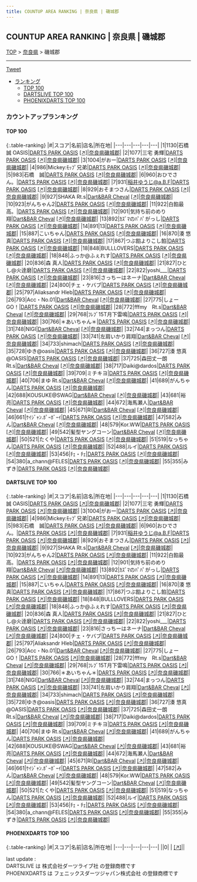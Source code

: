 ```yaml
---
title: COUNTUP AREA RANKING | 奈良県 | 磯城郡
---
```

## COUNTUP AREA RANKING | 奈良県 | 磯城郡

[TOP](/darts/rank/) > [奈良県](/darts/rank/奈良県/) > 磯城郡

___

<a href="https://twitter.com/share?ref_src=twsrc%5Etfw" data-text="COUNTUP AREA RANKING | 奈良県磯城郡" class="twitter-share-button" data-hashtags="DARTSLIVE,PHOENIXDARTS,darts,ダーツ" data-show-count="false">Tweet</a>

* [ランキング](#カウントアップランキング)
    * [TOP 100](#top-100)
    * [DARTSLIVE TOP 100](#dartslive-top-100)
    * [PHOENIXDARTS TOP 100](#phoenixdarts-top-100)

### カウントアップランキング

#### TOP 100



{:.table-ranking}
|#|スコア|名前|店名|所在地|
|---|---|---|---|---|
|1|1130|<span class="rank-name-dl">石橋 誠 OASIS</span>|<a href="/darts/rank/shops/66fb48778d723e460d9b047a20a7ba1e.html">DARTS PARK OASIS</a> <a href="https://search.dartslive.com/jp/shop/66fb48778d723e460d9b047a20a7ba1e">[↗]</a>|<a href="/darts/rank/奈良県/磯城郡">奈良県磯城郡</a>|
|2|1077|<span class="rank-name-dl">三宅 勇輝</span>|<a href="/darts/rank/shops/66fb48778d723e460d9b047a20a7ba1e.html">DARTS PARK OASIS</a> <a href="https://search.dartslive.com/jp/shop/66fb48778d723e460d9b047a20a7ba1e">[↗]</a>|<a href="/darts/rank/奈良県/磯城郡">奈良県磯城郡</a>|
|3|1004|<span class="rank-name-dl">がおー</span>|<a href="/darts/rank/shops/66fb48778d723e460d9b047a20a7ba1e.html">DARTS PARK OASIS</a> <a href="https://search.dartslive.com/jp/shop/66fb48778d723e460d9b047a20a7ba1e">[↗]</a>|<a href="/darts/rank/奈良県/磯城郡">奈良県磯城郡</a>|
|4|986|<span class="rank-name-dl">Mickey:ﾓｯﾌﾟ兄弟</span>|<a href="/darts/rank/shops/66fb48778d723e460d9b047a20a7ba1e.html">DARTS PARK OASIS</a> <a href="https://search.dartslive.com/jp/shop/66fb48778d723e460d9b047a20a7ba1e">[↗]</a>|<a href="/darts/rank/奈良県/磯城郡">奈良県磯城郡</a>|
|5|983|<span class="rank-name-dl">石橋　誠</span>|<a href="/darts/rank/shops/66fb48778d723e460d9b047a20a7ba1e.html">DARTS PARK OASIS</a> <a href="https://search.dartslive.com/jp/shop/66fb48778d723e460d9b047a20a7ba1e">[↗]</a>|<a href="/darts/rank/奈良県/磯城郡">奈良県磯城郡</a>|
|6|960|<span class="rank-name-dl">おひでさん。</span>|<a href="/darts/rank/shops/66fb48778d723e460d9b047a20a7ba1e.html">DARTS PARK OASIS</a> <a href="https://search.dartslive.com/jp/shop/66fb48778d723e460d9b047a20a7ba1e">[↗]</a>|<a href="/darts/rank/奈良県/磯城郡">奈良県磯城郡</a>|
|7|931|<span class="rank-name-dl">稲井ゆうじ@a.B.F</span>|<a href="/darts/rank/shops/66fb48778d723e460d9b047a20a7ba1e.html">DARTS PARK OASIS</a> <a href="https://search.dartslive.com/jp/shop/66fb48778d723e460d9b047a20a7ba1e">[↗]</a>|<a href="/darts/rank/奈良県/磯城郡">奈良県磯城郡</a>|
|8|929|<span class="rank-name-dl">おそまつさん</span>|<a href="/darts/rank/shops/66fb48778d723e460d9b047a20a7ba1e.html">DARTS PARK OASIS</a> <a href="https://search.dartslive.com/jp/shop/66fb48778d723e460d9b047a20a7ba1e">[↗]</a>|<a href="/darts/rank/奈良県/磯城郡">奈良県磯城郡</a>|
|9|927|<span class="rank-name-dl">SHAKA Rt.s</span>|<a href="/darts/rank/shops/734d6bf07b497e220d9b047a20a7ba1e.html">Dart&BAR Cheval</a> <a href="https://search.dartslive.com/jp/shop/734d6bf07b497e220d9b047a20a7ba1e">[↗]</a>|<a href="/darts/rank/奈良県/磯城郡">奈良県磯城郡</a>|
|10|923|<span class="rank-name-dl">がんちゃん2</span>|<a href="/darts/rank/shops/66fb48778d723e460d9b047a20a7ba1e.html">DARTS PARK OASIS</a> <a href="https://search.dartslive.com/jp/shop/66fb48778d723e460d9b047a20a7ba1e">[↗]</a>|<a href="/darts/rank/奈良県/磯城郡">奈良県磯城郡</a>|
|11|922|<span class="rank-name-dl">白餡最高。</span>|<a href="/darts/rank/shops/66fb48778d723e460d9b047a20a7ba1e.html">DARTS PARK OASIS</a> <a href="https://search.dartslive.com/jp/shop/66fb48778d723e460d9b047a20a7ba1e">[↗]</a>|<a href="/darts/rank/奈良県/磯城郡">奈良県磯城郡</a>|
|12|901|<span class="rank-name-dl">気持ち前のめり翔</span>|<a href="/darts/rank/shops/734d6bf07b497e220d9b047a20a7ba1e.html">Dart&BAR Cheval</a> <a href="https://search.dartslive.com/jp/shop/734d6bf07b497e220d9b047a20a7ba1e">[↗]</a>|<a href="/darts/rank/奈良県/磯城郡">奈良県磯城郡</a>|
|13|892|<span class="rank-name-dl">ｶｽﾞﾏのﾊﾟﾊﾟがっし</span>|<a href="/darts/rank/shops/66fb48778d723e460d9b047a20a7ba1e.html">DARTS PARK OASIS</a> <a href="https://search.dartslive.com/jp/shop/66fb48778d723e460d9b047a20a7ba1e">[↗]</a>|<a href="/darts/rank/奈良県/磯城郡">奈良県磯城郡</a>|
|14|891|<span class="rank-name-dl">13</span>|<a href="/darts/rank/shops/66fb48778d723e460d9b047a20a7ba1e.html">DARTS PARK OASIS</a> <a href="https://search.dartslive.com/jp/shop/66fb48778d723e460d9b047a20a7ba1e">[↗]</a>|<a href="/darts/rank/奈良県/磯城郡">奈良県磯城郡</a>|
|15|887|<span class="rank-name-dl">こいちゃん</span>|<a href="/darts/rank/shops/66fb48778d723e460d9b047a20a7ba1e.html">DARTS PARK OASIS</a> <a href="https://search.dartslive.com/jp/shop/66fb48778d723e460d9b047a20a7ba1e">[↗]</a>|<a href="/darts/rank/奈良県/磯城郡">奈良県磯城郡</a>|
|16|870|<span class="rank-name-dl">湊 悠真</span>|<a href="/darts/rank/shops/66fb48778d723e460d9b047a20a7ba1e.html">DARTS PARK OASIS</a> <a href="https://search.dartslive.com/jp/shop/66fb48778d723e460d9b047a20a7ba1e">[↗]</a>|<a href="/darts/rank/奈良県/磯城郡">奈良県磯城郡</a>|
|17|867|<span class="rank-name-dl">つぶ餡よりこし餡</span>|<a href="/darts/rank/shops/66fb48778d723e460d9b047a20a7ba1e.html">DARTS PARK OASIS</a> <a href="https://search.dartslive.com/jp/shop/66fb48778d723e460d9b047a20a7ba1e">[↗]</a>|<a href="/darts/rank/奈良県/磯城郡">奈良県磯城郡</a>|
|18|848|<span class="rank-name-dl">BULLLOVERS</span>|<a href="/darts/rank/shops/66fb48778d723e460d9b047a20a7ba1e.html">DARTS PARK OASIS</a> <a href="https://search.dartslive.com/jp/shop/66fb48778d723e460d9b047a20a7ba1e">[↗]</a>|<a href="/darts/rank/奈良県/磯城郡">奈良県磯城郡</a>|
|18|848|<span class="rank-name-dl">ふっか@ふぇれす</span>|<a href="/darts/rank/shops/66fb48778d723e460d9b047a20a7ba1e.html">DARTS PARK OASIS</a> <a href="https://search.dartslive.com/jp/shop/66fb48778d723e460d9b047a20a7ba1e">[↗]</a>|<a href="/darts/rank/奈良県/磯城郡">奈良県磯城郡</a>|
|20|836|<span class="rank-name-dl">森 真人</span>|<a href="/darts/rank/shops/66fb48778d723e460d9b047a20a7ba1e.html">DARTS PARK OASIS</a> <a href="https://search.dartslive.com/jp/shop/66fb48778d723e460d9b047a20a7ba1e">[↗]</a>|<a href="/darts/rank/奈良県/磯城郡">奈良県磯城郡</a>|
|21|827|<span class="rank-name-dl">ひとし@火逹磨</span>|<a href="/darts/rank/shops/66fb48778d723e460d9b047a20a7ba1e.html">DARTS PARK OASIS</a> <a href="https://search.dartslive.com/jp/shop/66fb48778d723e460d9b047a20a7ba1e">[↗]</a>|<a href="/darts/rank/奈良県/磯城郡">奈良県磯城郡</a>|
|22|822|<span class="rank-name-dl">yoshi___</span>|<a href="/darts/rank/shops/66fb48778d723e460d9b047a20a7ba1e.html">DARTS PARK OASIS</a> <a href="https://search.dartslive.com/jp/shop/66fb48778d723e460d9b047a20a7ba1e">[↗]</a>|<a href="/darts/rank/奈良県/磯城郡">奈良県磯城郡</a>|
|23|816|<span class="rank-name-dl">さっちーはネーナ</span>|<a href="/darts/rank/shops/734d6bf07b497e220d9b047a20a7ba1e.html">Dart&BAR Cheval</a> <a href="https://search.dartslive.com/jp/shop/734d6bf07b497e220d9b047a20a7ba1e">[↗]</a>|<a href="/darts/rank/奈良県/磯城郡">奈良県磯城郡</a>|
|24|800|<span class="rank-name-dl">チェ・ケバブ</span>|<a href="/darts/rank/shops/66fb48778d723e460d9b047a20a7ba1e.html">DARTS PARK OASIS</a> <a href="https://search.dartslive.com/jp/shop/66fb48778d723e460d9b047a20a7ba1e">[↗]</a>|<a href="/darts/rank/奈良県/磯城郡">奈良県磯城郡</a>|
|25|797|<span class="rank-name-dl">Aliaksandr Hleb</span>|<a href="/darts/rank/shops/66fb48778d723e460d9b047a20a7ba1e.html">DARTS PARK OASIS</a> <a href="https://search.dartslive.com/jp/shop/66fb48778d723e460d9b047a20a7ba1e">[↗]</a>|<a href="/darts/rank/奈良県/磯城郡">奈良県磯城郡</a>|
|26|793|<span class="rank-name-dl">Acc・No.01</span>|<a href="/darts/rank/shops/734d6bf07b497e220d9b047a20a7ba1e.html">Dart&BAR Cheval</a> <a href="https://search.dartslive.com/jp/shop/734d6bf07b497e220d9b047a20a7ba1e">[↗]</a>|<a href="/darts/rank/奈良県/磯城郡">奈良県磯城郡</a>|
|27|775|<span class="rank-name-dl">しょーGO！</span>|<a href="/darts/rank/shops/66fb48778d723e460d9b047a20a7ba1e.html">DARTS PARK OASIS</a> <a href="https://search.dartslive.com/jp/shop/66fb48778d723e460d9b047a20a7ba1e">[↗]</a>|<a href="/darts/rank/奈良県/磯城郡">奈良県磯城郡</a>|
|28|772|<span class="rank-name-dl">fffmy　Rt.s</span>|<a href="/darts/rank/shops/734d6bf07b497e220d9b047a20a7ba1e.html">Dart&BAR Cheval</a> <a href="https://search.dartslive.com/jp/shop/734d6bf07b497e220d9b047a20a7ba1e">[↗]</a>|<a href="/darts/rank/奈良県/磯城郡">奈良県磯城郡</a>|
|29|768|<span class="rank-name-dl">ﾌﾚﾌﾞ15T月下雷鳴</span>|<a href="/darts/rank/shops/66fb48778d723e460d9b047a20a7ba1e.html">DARTS PARK OASIS</a> <a href="https://search.dartslive.com/jp/shop/66fb48778d723e460d9b047a20a7ba1e">[↗]</a>|<a href="/darts/rank/奈良県/磯城郡">奈良県磯城郡</a>|
|30|766|<span class="rank-name-dl">＊あいちゃん＊</span>|<a href="/darts/rank/shops/66fb48778d723e460d9b047a20a7ba1e.html">DARTS PARK OASIS</a> <a href="https://search.dartslive.com/jp/shop/66fb48778d723e460d9b047a20a7ba1e">[↗]</a>|<a href="/darts/rank/奈良県/磯城郡">奈良県磯城郡</a>|
|31|748|<span class="rank-name-dl">NIGI</span>|<a href="/darts/rank/shops/734d6bf07b497e220d9b047a20a7ba1e.html">Dart&BAR Cheval</a> <a href="https://search.dartslive.com/jp/shop/734d6bf07b497e220d9b047a20a7ba1e">[↗]</a>|<a href="/darts/rank/奈良県/磯城郡">奈良県磯城郡</a>|
|32|744|<span class="rank-name-dl">まっつん</span>|<a href="/darts/rank/shops/66fb48778d723e460d9b047a20a7ba1e.html">DARTS PARK OASIS</a> <a href="https://search.dartslive.com/jp/shop/66fb48778d723e460d9b047a20a7ba1e">[↗]</a>|<a href="/darts/rank/奈良県/磯城郡">奈良県磯城郡</a>|
|33|741|<span class="rank-name-dl">左肩いかり肩翔</span>|<a href="/darts/rank/shops/734d6bf07b497e220d9b047a20a7ba1e.html">Dart&BAR Cheval</a> <a href="https://search.dartslive.com/jp/shop/734d6bf07b497e220d9b047a20a7ba1e">[↗]</a>|<a href="/darts/rank/奈良県/磯城郡">奈良県磯城郡</a>|
|34|733|<span class="rank-name-dl">shimach</span>|<a href="/darts/rank/shops/66fb48778d723e460d9b047a20a7ba1e.html">DARTS PARK OASIS</a> <a href="https://search.dartslive.com/jp/shop/66fb48778d723e460d9b047a20a7ba1e">[↗]</a>|<a href="/darts/rank/奈良県/磯城郡">奈良県磯城郡</a>|
|35|728|<span class="rank-name-dl">ゆき@oasis</span>|<a href="/darts/rank/shops/66fb48778d723e460d9b047a20a7ba1e.html">DARTS PARK OASIS</a> <a href="https://search.dartslive.com/jp/shop/66fb48778d723e460d9b047a20a7ba1e">[↗]</a>|<a href="/darts/rank/奈良県/磯城郡">奈良県磯城郡</a>|
|36|727|<span class="rank-name-dl">湊 悠真 @OASIS</span>|<a href="/darts/rank/shops/66fb48778d723e460d9b047a20a7ba1e.html">DARTS PARK OASIS</a> <a href="https://search.dartslive.com/jp/shop/66fb48778d723e460d9b047a20a7ba1e">[↗]</a>|<a href="/darts/rank/奈良県/磯城郡">奈良県磯城郡</a>|
|37|725|<span class="rank-name-dl">森田丈一朗　Rt.s</span>|<a href="/darts/rank/shops/734d6bf07b497e220d9b047a20a7ba1e.html">Dart&BAR Cheval</a> <a href="https://search.dartslive.com/jp/shop/734d6bf07b497e220d9b047a20a7ba1e">[↗]</a>|<a href="/darts/rank/奈良県/磯城郡">奈良県磯城郡</a>|
|38|717|<span class="rank-name-dl">Daiki@dardos</span>|<a href="/darts/rank/shops/66fb48778d723e460d9b047a20a7ba1e.html">DARTS PARK OASIS</a> <a href="https://search.dartslive.com/jp/shop/66fb48778d723e460d9b047a20a7ba1e">[↗]</a>|<a href="/darts/rank/奈良県/磯城郡">奈良県磯城郡</a>|
|39|709|<span class="rank-name-dl">ミチキヨ</span>|<a href="/darts/rank/shops/66fb48778d723e460d9b047a20a7ba1e.html">DARTS PARK OASIS</a> <a href="https://search.dartslive.com/jp/shop/66fb48778d723e460d9b047a20a7ba1e">[↗]</a>|<a href="/darts/rank/奈良県/磯城郡">奈良県磯城郡</a>|
|40|706|<span class="rank-name-dl">まゆ Rt.s</span>|<a href="/darts/rank/shops/734d6bf07b497e220d9b047a20a7ba1e.html">Dart&BAR Cheval</a> <a href="https://search.dartslive.com/jp/shop/734d6bf07b497e220d9b047a20a7ba1e">[↗]</a>|<a href="/darts/rank/奈良県/磯城郡">奈良県磯城郡</a>|
|41|689|<span class="rank-name-dl">がんちゃん</span>|<a href="/darts/rank/shops/66fb48778d723e460d9b047a20a7ba1e.html">DARTS PARK OASIS</a> <a href="https://search.dartslive.com/jp/shop/66fb48778d723e460d9b047a20a7ba1e">[↗]</a>|<a href="/darts/rank/奈良県/磯城郡">奈良県磯城郡</a>|
|42|688|<span class="rank-name-dl">KOUSUKE@SWAG</span>|<a href="/darts/rank/shops/734d6bf07b497e220d9b047a20a7ba1e.html">Dart&BAR Cheval</a> <a href="https://search.dartslive.com/jp/shop/734d6bf07b497e220d9b047a20a7ba1e">[↗]</a>|<a href="/darts/rank/奈良県/磯城郡">奈良県磯城郡</a>|
|43|681|<span class="rank-name-dl">裕亮</span>|<a href="/darts/rank/shops/66fb48778d723e460d9b047a20a7ba1e.html">DARTS PARK OASIS</a> <a href="https://search.dartslive.com/jp/shop/66fb48778d723e460d9b047a20a7ba1e">[↗]</a>|<a href="/darts/rank/奈良県/磯城郡">奈良県磯城郡</a>|
|44|672|<span class="rank-name-dl">海馬瀬人</span>|<a href="/darts/rank/shops/734d6bf07b497e220d9b047a20a7ba1e.html">Dart&BAR Cheval</a> <a href="https://search.dartslive.com/jp/shop/734d6bf07b497e220d9b047a20a7ba1e">[↗]</a>|<a href="/darts/rank/奈良県/磯城郡">奈良県磯城郡</a>|
|45|671|<span class="rank-name-dl">RI</span>|<a href="/darts/rank/shops/734d6bf07b497e220d9b047a20a7ba1e.html">Dart&BAR Cheval</a> <a href="https://search.dartslive.com/jp/shop/734d6bf07b497e220d9b047a20a7ba1e">[↗]</a>|<a href="/darts/rank/奈良県/磯城郡">奈良県磯城郡</a>|
|46|661|<span class="rank-name-dl">ｹｲｼﾞｬﾝ.ﾎﾟｰﾎﾞｰｲ</span>|<a href="/darts/rank/shops/66fb48778d723e460d9b047a20a7ba1e.html">DARTS PARK OASIS</a> <a href="https://search.dartslive.com/jp/shop/66fb48778d723e460d9b047a20a7ba1e">[↗]</a>|<a href="/darts/rank/奈良県/磯城郡">奈良県磯城郡</a>|
|47|582|<span class="rank-name-dl">みん</span>|<a href="/darts/rank/shops/734d6bf07b497e220d9b047a20a7ba1e.html">Dart&BAR Cheval</a> <a href="https://search.dartslive.com/jp/shop/734d6bf07b497e220d9b047a20a7ba1e">[↗]</a>|<a href="/darts/rank/奈良県/磯城郡">奈良県磯城郡</a>|
|48|579|<span class="rank-name-dl">Kor.WW</span>|<a href="/darts/rank/shops/66fb48778d723e460d9b047a20a7ba1e.html">DARTS PARK OASIS</a> <a href="https://search.dartslive.com/jp/shop/66fb48778d723e460d9b047a20a7ba1e">[↗]</a>|<a href="/darts/rank/奈良県/磯城郡">奈良県磯城郡</a>|
|49|542|<span class="rank-name-dl">髪型ヤングコーン</span>|<a href="/darts/rank/shops/734d6bf07b497e220d9b047a20a7ba1e.html">Dart&BAR Cheval</a> <a href="https://search.dartslive.com/jp/shop/734d6bf07b497e220d9b047a20a7ba1e">[↗]</a>|<a href="/darts/rank/奈良県/磯城郡">奈良県磯城郡</a>|
|50|521|<span class="rank-name-dl">たくや</span>|<a href="/darts/rank/shops/66fb48778d723e460d9b047a20a7ba1e.html">DARTS PARK OASIS</a> <a href="https://search.dartslive.com/jp/shop/66fb48778d723e460d9b047a20a7ba1e">[↗]</a>|<a href="/darts/rank/奈良県/磯城郡">奈良県磯城郡</a>|
|51|519|<span class="rank-name-dl">なっちゃん</span>|<a href="/darts/rank/shops/66fb48778d723e460d9b047a20a7ba1e.html">DARTS PARK OASIS</a> <a href="https://search.dartslive.com/jp/shop/66fb48778d723e460d9b047a20a7ba1e">[↗]</a>|<a href="/darts/rank/奈良県/磯城郡">奈良県磯城郡</a>|
|52|488|<span class="rank-name-dl">ルイ</span>|<a href="/darts/rank/shops/66fb48778d723e460d9b047a20a7ba1e.html">DARTS PARK OASIS</a> <a href="https://search.dartslive.com/jp/shop/66fb48778d723e460d9b047a20a7ba1e">[↗]</a>|<a href="/darts/rank/奈良県/磯城郡">奈良県磯城郡</a>|
|53|456|<span class="rank-name-dl">ﾁｪ・ﾁｪ</span>|<a href="/darts/rank/shops/66fb48778d723e460d9b047a20a7ba1e.html">DARTS PARK OASIS</a> <a href="https://search.dartslive.com/jp/shop/66fb48778d723e460d9b047a20a7ba1e">[↗]</a>|<a href="/darts/rank/奈良県/磯城郡">奈良県磯城郡</a>|
|54|380|<span class="rank-name-dl">a_chann@FELES</span>|<a href="/darts/rank/shops/66fb48778d723e460d9b047a20a7ba1e.html">DARTS PARK OASIS</a> <a href="https://search.dartslive.com/jp/shop/66fb48778d723e460d9b047a20a7ba1e">[↗]</a>|<a href="/darts/rank/奈良県/磯城郡">奈良県磯城郡</a>|
|55|355|<span class="rank-name-dl">みずき</span>|<a href="/darts/rank/shops/66fb48778d723e460d9b047a20a7ba1e.html">DARTS PARK OASIS</a> <a href="https://search.dartslive.com/jp/shop/66fb48778d723e460d9b047a20a7ba1e">[↗]</a>|<a href="/darts/rank/奈良県/磯城郡">奈良県磯城郡</a>|


#### DARTSLIVE TOP 100



{:.table-ranking}
|#|スコア|名前|店名|所在地|
|---|---|---|---|---|
|1|1130|<span class="rank-name-dl">石橋 誠 OASIS</span>|<a href="/darts/rank/shops/66fb48778d723e460d9b047a20a7ba1e.html">DARTS PARK OASIS</a> <a href="https://search.dartslive.com/jp/shop/66fb48778d723e460d9b047a20a7ba1e">[↗]</a>|<a href="/darts/rank/奈良県/磯城郡">奈良県磯城郡</a>|
|2|1077|<span class="rank-name-dl">三宅 勇輝</span>|<a href="/darts/rank/shops/66fb48778d723e460d9b047a20a7ba1e.html">DARTS PARK OASIS</a> <a href="https://search.dartslive.com/jp/shop/66fb48778d723e460d9b047a20a7ba1e">[↗]</a>|<a href="/darts/rank/奈良県/磯城郡">奈良県磯城郡</a>|
|3|1004|<span class="rank-name-dl">がおー</span>|<a href="/darts/rank/shops/66fb48778d723e460d9b047a20a7ba1e.html">DARTS PARK OASIS</a> <a href="https://search.dartslive.com/jp/shop/66fb48778d723e460d9b047a20a7ba1e">[↗]</a>|<a href="/darts/rank/奈良県/磯城郡">奈良県磯城郡</a>|
|4|986|<span class="rank-name-dl">Mickey:ﾓｯﾌﾟ兄弟</span>|<a href="/darts/rank/shops/66fb48778d723e460d9b047a20a7ba1e.html">DARTS PARK OASIS</a> <a href="https://search.dartslive.com/jp/shop/66fb48778d723e460d9b047a20a7ba1e">[↗]</a>|<a href="/darts/rank/奈良県/磯城郡">奈良県磯城郡</a>|
|5|983|<span class="rank-name-dl">石橋　誠</span>|<a href="/darts/rank/shops/66fb48778d723e460d9b047a20a7ba1e.html">DARTS PARK OASIS</a> <a href="https://search.dartslive.com/jp/shop/66fb48778d723e460d9b047a20a7ba1e">[↗]</a>|<a href="/darts/rank/奈良県/磯城郡">奈良県磯城郡</a>|
|6|960|<span class="rank-name-dl">おひでさん。</span>|<a href="/darts/rank/shops/66fb48778d723e460d9b047a20a7ba1e.html">DARTS PARK OASIS</a> <a href="https://search.dartslive.com/jp/shop/66fb48778d723e460d9b047a20a7ba1e">[↗]</a>|<a href="/darts/rank/奈良県/磯城郡">奈良県磯城郡</a>|
|7|931|<span class="rank-name-dl">稲井ゆうじ@a.B.F</span>|<a href="/darts/rank/shops/66fb48778d723e460d9b047a20a7ba1e.html">DARTS PARK OASIS</a> <a href="https://search.dartslive.com/jp/shop/66fb48778d723e460d9b047a20a7ba1e">[↗]</a>|<a href="/darts/rank/奈良県/磯城郡">奈良県磯城郡</a>|
|8|929|<span class="rank-name-dl">おそまつさん</span>|<a href="/darts/rank/shops/66fb48778d723e460d9b047a20a7ba1e.html">DARTS PARK OASIS</a> <a href="https://search.dartslive.com/jp/shop/66fb48778d723e460d9b047a20a7ba1e">[↗]</a>|<a href="/darts/rank/奈良県/磯城郡">奈良県磯城郡</a>|
|9|927|<span class="rank-name-dl">SHAKA Rt.s</span>|<a href="/darts/rank/shops/734d6bf07b497e220d9b047a20a7ba1e.html">Dart&BAR Cheval</a> <a href="https://search.dartslive.com/jp/shop/734d6bf07b497e220d9b047a20a7ba1e">[↗]</a>|<a href="/darts/rank/奈良県/磯城郡">奈良県磯城郡</a>|
|10|923|<span class="rank-name-dl">がんちゃん2</span>|<a href="/darts/rank/shops/66fb48778d723e460d9b047a20a7ba1e.html">DARTS PARK OASIS</a> <a href="https://search.dartslive.com/jp/shop/66fb48778d723e460d9b047a20a7ba1e">[↗]</a>|<a href="/darts/rank/奈良県/磯城郡">奈良県磯城郡</a>|
|11|922|<span class="rank-name-dl">白餡最高。</span>|<a href="/darts/rank/shops/66fb48778d723e460d9b047a20a7ba1e.html">DARTS PARK OASIS</a> <a href="https://search.dartslive.com/jp/shop/66fb48778d723e460d9b047a20a7ba1e">[↗]</a>|<a href="/darts/rank/奈良県/磯城郡">奈良県磯城郡</a>|
|12|901|<span class="rank-name-dl">気持ち前のめり翔</span>|<a href="/darts/rank/shops/734d6bf07b497e220d9b047a20a7ba1e.html">Dart&BAR Cheval</a> <a href="https://search.dartslive.com/jp/shop/734d6bf07b497e220d9b047a20a7ba1e">[↗]</a>|<a href="/darts/rank/奈良県/磯城郡">奈良県磯城郡</a>|
|13|892|<span class="rank-name-dl">ｶｽﾞﾏのﾊﾟﾊﾟがっし</span>|<a href="/darts/rank/shops/66fb48778d723e460d9b047a20a7ba1e.html">DARTS PARK OASIS</a> <a href="https://search.dartslive.com/jp/shop/66fb48778d723e460d9b047a20a7ba1e">[↗]</a>|<a href="/darts/rank/奈良県/磯城郡">奈良県磯城郡</a>|
|14|891|<span class="rank-name-dl">13</span>|<a href="/darts/rank/shops/66fb48778d723e460d9b047a20a7ba1e.html">DARTS PARK OASIS</a> <a href="https://search.dartslive.com/jp/shop/66fb48778d723e460d9b047a20a7ba1e">[↗]</a>|<a href="/darts/rank/奈良県/磯城郡">奈良県磯城郡</a>|
|15|887|<span class="rank-name-dl">こいちゃん</span>|<a href="/darts/rank/shops/66fb48778d723e460d9b047a20a7ba1e.html">DARTS PARK OASIS</a> <a href="https://search.dartslive.com/jp/shop/66fb48778d723e460d9b047a20a7ba1e">[↗]</a>|<a href="/darts/rank/奈良県/磯城郡">奈良県磯城郡</a>|
|16|870|<span class="rank-name-dl">湊 悠真</span>|<a href="/darts/rank/shops/66fb48778d723e460d9b047a20a7ba1e.html">DARTS PARK OASIS</a> <a href="https://search.dartslive.com/jp/shop/66fb48778d723e460d9b047a20a7ba1e">[↗]</a>|<a href="/darts/rank/奈良県/磯城郡">奈良県磯城郡</a>|
|17|867|<span class="rank-name-dl">つぶ餡よりこし餡</span>|<a href="/darts/rank/shops/66fb48778d723e460d9b047a20a7ba1e.html">DARTS PARK OASIS</a> <a href="https://search.dartslive.com/jp/shop/66fb48778d723e460d9b047a20a7ba1e">[↗]</a>|<a href="/darts/rank/奈良県/磯城郡">奈良県磯城郡</a>|
|18|848|<span class="rank-name-dl">BULLLOVERS</span>|<a href="/darts/rank/shops/66fb48778d723e460d9b047a20a7ba1e.html">DARTS PARK OASIS</a> <a href="https://search.dartslive.com/jp/shop/66fb48778d723e460d9b047a20a7ba1e">[↗]</a>|<a href="/darts/rank/奈良県/磯城郡">奈良県磯城郡</a>|
|18|848|<span class="rank-name-dl">ふっか@ふぇれす</span>|<a href="/darts/rank/shops/66fb48778d723e460d9b047a20a7ba1e.html">DARTS PARK OASIS</a> <a href="https://search.dartslive.com/jp/shop/66fb48778d723e460d9b047a20a7ba1e">[↗]</a>|<a href="/darts/rank/奈良県/磯城郡">奈良県磯城郡</a>|
|20|836|<span class="rank-name-dl">森 真人</span>|<a href="/darts/rank/shops/66fb48778d723e460d9b047a20a7ba1e.html">DARTS PARK OASIS</a> <a href="https://search.dartslive.com/jp/shop/66fb48778d723e460d9b047a20a7ba1e">[↗]</a>|<a href="/darts/rank/奈良県/磯城郡">奈良県磯城郡</a>|
|21|827|<span class="rank-name-dl">ひとし@火逹磨</span>|<a href="/darts/rank/shops/66fb48778d723e460d9b047a20a7ba1e.html">DARTS PARK OASIS</a> <a href="https://search.dartslive.com/jp/shop/66fb48778d723e460d9b047a20a7ba1e">[↗]</a>|<a href="/darts/rank/奈良県/磯城郡">奈良県磯城郡</a>|
|22|822|<span class="rank-name-dl">yoshi___</span>|<a href="/darts/rank/shops/66fb48778d723e460d9b047a20a7ba1e.html">DARTS PARK OASIS</a> <a href="https://search.dartslive.com/jp/shop/66fb48778d723e460d9b047a20a7ba1e">[↗]</a>|<a href="/darts/rank/奈良県/磯城郡">奈良県磯城郡</a>|
|23|816|<span class="rank-name-dl">さっちーはネーナ</span>|<a href="/darts/rank/shops/734d6bf07b497e220d9b047a20a7ba1e.html">Dart&BAR Cheval</a> <a href="https://search.dartslive.com/jp/shop/734d6bf07b497e220d9b047a20a7ba1e">[↗]</a>|<a href="/darts/rank/奈良県/磯城郡">奈良県磯城郡</a>|
|24|800|<span class="rank-name-dl">チェ・ケバブ</span>|<a href="/darts/rank/shops/66fb48778d723e460d9b047a20a7ba1e.html">DARTS PARK OASIS</a> <a href="https://search.dartslive.com/jp/shop/66fb48778d723e460d9b047a20a7ba1e">[↗]</a>|<a href="/darts/rank/奈良県/磯城郡">奈良県磯城郡</a>|
|25|797|<span class="rank-name-dl">Aliaksandr Hleb</span>|<a href="/darts/rank/shops/66fb48778d723e460d9b047a20a7ba1e.html">DARTS PARK OASIS</a> <a href="https://search.dartslive.com/jp/shop/66fb48778d723e460d9b047a20a7ba1e">[↗]</a>|<a href="/darts/rank/奈良県/磯城郡">奈良県磯城郡</a>|
|26|793|<span class="rank-name-dl">Acc・No.01</span>|<a href="/darts/rank/shops/734d6bf07b497e220d9b047a20a7ba1e.html">Dart&BAR Cheval</a> <a href="https://search.dartslive.com/jp/shop/734d6bf07b497e220d9b047a20a7ba1e">[↗]</a>|<a href="/darts/rank/奈良県/磯城郡">奈良県磯城郡</a>|
|27|775|<span class="rank-name-dl">しょーGO！</span>|<a href="/darts/rank/shops/66fb48778d723e460d9b047a20a7ba1e.html">DARTS PARK OASIS</a> <a href="https://search.dartslive.com/jp/shop/66fb48778d723e460d9b047a20a7ba1e">[↗]</a>|<a href="/darts/rank/奈良県/磯城郡">奈良県磯城郡</a>|
|28|772|<span class="rank-name-dl">fffmy　Rt.s</span>|<a href="/darts/rank/shops/734d6bf07b497e220d9b047a20a7ba1e.html">Dart&BAR Cheval</a> <a href="https://search.dartslive.com/jp/shop/734d6bf07b497e220d9b047a20a7ba1e">[↗]</a>|<a href="/darts/rank/奈良県/磯城郡">奈良県磯城郡</a>|
|29|768|<span class="rank-name-dl">ﾌﾚﾌﾞ15T月下雷鳴</span>|<a href="/darts/rank/shops/66fb48778d723e460d9b047a20a7ba1e.html">DARTS PARK OASIS</a> <a href="https://search.dartslive.com/jp/shop/66fb48778d723e460d9b047a20a7ba1e">[↗]</a>|<a href="/darts/rank/奈良県/磯城郡">奈良県磯城郡</a>|
|30|766|<span class="rank-name-dl">＊あいちゃん＊</span>|<a href="/darts/rank/shops/66fb48778d723e460d9b047a20a7ba1e.html">DARTS PARK OASIS</a> <a href="https://search.dartslive.com/jp/shop/66fb48778d723e460d9b047a20a7ba1e">[↗]</a>|<a href="/darts/rank/奈良県/磯城郡">奈良県磯城郡</a>|
|31|748|<span class="rank-name-dl">NIGI</span>|<a href="/darts/rank/shops/734d6bf07b497e220d9b047a20a7ba1e.html">Dart&BAR Cheval</a> <a href="https://search.dartslive.com/jp/shop/734d6bf07b497e220d9b047a20a7ba1e">[↗]</a>|<a href="/darts/rank/奈良県/磯城郡">奈良県磯城郡</a>|
|32|744|<span class="rank-name-dl">まっつん</span>|<a href="/darts/rank/shops/66fb48778d723e460d9b047a20a7ba1e.html">DARTS PARK OASIS</a> <a href="https://search.dartslive.com/jp/shop/66fb48778d723e460d9b047a20a7ba1e">[↗]</a>|<a href="/darts/rank/奈良県/磯城郡">奈良県磯城郡</a>|
|33|741|<span class="rank-name-dl">左肩いかり肩翔</span>|<a href="/darts/rank/shops/734d6bf07b497e220d9b047a20a7ba1e.html">Dart&BAR Cheval</a> <a href="https://search.dartslive.com/jp/shop/734d6bf07b497e220d9b047a20a7ba1e">[↗]</a>|<a href="/darts/rank/奈良県/磯城郡">奈良県磯城郡</a>|
|34|733|<span class="rank-name-dl">shimach</span>|<a href="/darts/rank/shops/66fb48778d723e460d9b047a20a7ba1e.html">DARTS PARK OASIS</a> <a href="https://search.dartslive.com/jp/shop/66fb48778d723e460d9b047a20a7ba1e">[↗]</a>|<a href="/darts/rank/奈良県/磯城郡">奈良県磯城郡</a>|
|35|728|<span class="rank-name-dl">ゆき@oasis</span>|<a href="/darts/rank/shops/66fb48778d723e460d9b047a20a7ba1e.html">DARTS PARK OASIS</a> <a href="https://search.dartslive.com/jp/shop/66fb48778d723e460d9b047a20a7ba1e">[↗]</a>|<a href="/darts/rank/奈良県/磯城郡">奈良県磯城郡</a>|
|36|727|<span class="rank-name-dl">湊 悠真 @OASIS</span>|<a href="/darts/rank/shops/66fb48778d723e460d9b047a20a7ba1e.html">DARTS PARK OASIS</a> <a href="https://search.dartslive.com/jp/shop/66fb48778d723e460d9b047a20a7ba1e">[↗]</a>|<a href="/darts/rank/奈良県/磯城郡">奈良県磯城郡</a>|
|37|725|<span class="rank-name-dl">森田丈一朗　Rt.s</span>|<a href="/darts/rank/shops/734d6bf07b497e220d9b047a20a7ba1e.html">Dart&BAR Cheval</a> <a href="https://search.dartslive.com/jp/shop/734d6bf07b497e220d9b047a20a7ba1e">[↗]</a>|<a href="/darts/rank/奈良県/磯城郡">奈良県磯城郡</a>|
|38|717|<span class="rank-name-dl">Daiki@dardos</span>|<a href="/darts/rank/shops/66fb48778d723e460d9b047a20a7ba1e.html">DARTS PARK OASIS</a> <a href="https://search.dartslive.com/jp/shop/66fb48778d723e460d9b047a20a7ba1e">[↗]</a>|<a href="/darts/rank/奈良県/磯城郡">奈良県磯城郡</a>|
|39|709|<span class="rank-name-dl">ミチキヨ</span>|<a href="/darts/rank/shops/66fb48778d723e460d9b047a20a7ba1e.html">DARTS PARK OASIS</a> <a href="https://search.dartslive.com/jp/shop/66fb48778d723e460d9b047a20a7ba1e">[↗]</a>|<a href="/darts/rank/奈良県/磯城郡">奈良県磯城郡</a>|
|40|706|<span class="rank-name-dl">まゆ Rt.s</span>|<a href="/darts/rank/shops/734d6bf07b497e220d9b047a20a7ba1e.html">Dart&BAR Cheval</a> <a href="https://search.dartslive.com/jp/shop/734d6bf07b497e220d9b047a20a7ba1e">[↗]</a>|<a href="/darts/rank/奈良県/磯城郡">奈良県磯城郡</a>|
|41|689|<span class="rank-name-dl">がんちゃん</span>|<a href="/darts/rank/shops/66fb48778d723e460d9b047a20a7ba1e.html">DARTS PARK OASIS</a> <a href="https://search.dartslive.com/jp/shop/66fb48778d723e460d9b047a20a7ba1e">[↗]</a>|<a href="/darts/rank/奈良県/磯城郡">奈良県磯城郡</a>|
|42|688|<span class="rank-name-dl">KOUSUKE@SWAG</span>|<a href="/darts/rank/shops/734d6bf07b497e220d9b047a20a7ba1e.html">Dart&BAR Cheval</a> <a href="https://search.dartslive.com/jp/shop/734d6bf07b497e220d9b047a20a7ba1e">[↗]</a>|<a href="/darts/rank/奈良県/磯城郡">奈良県磯城郡</a>|
|43|681|<span class="rank-name-dl">裕亮</span>|<a href="/darts/rank/shops/66fb48778d723e460d9b047a20a7ba1e.html">DARTS PARK OASIS</a> <a href="https://search.dartslive.com/jp/shop/66fb48778d723e460d9b047a20a7ba1e">[↗]</a>|<a href="/darts/rank/奈良県/磯城郡">奈良県磯城郡</a>|
|44|672|<span class="rank-name-dl">海馬瀬人</span>|<a href="/darts/rank/shops/734d6bf07b497e220d9b047a20a7ba1e.html">Dart&BAR Cheval</a> <a href="https://search.dartslive.com/jp/shop/734d6bf07b497e220d9b047a20a7ba1e">[↗]</a>|<a href="/darts/rank/奈良県/磯城郡">奈良県磯城郡</a>|
|45|671|<span class="rank-name-dl">RI</span>|<a href="/darts/rank/shops/734d6bf07b497e220d9b047a20a7ba1e.html">Dart&BAR Cheval</a> <a href="https://search.dartslive.com/jp/shop/734d6bf07b497e220d9b047a20a7ba1e">[↗]</a>|<a href="/darts/rank/奈良県/磯城郡">奈良県磯城郡</a>|
|46|661|<span class="rank-name-dl">ｹｲｼﾞｬﾝ.ﾎﾟｰﾎﾞｰｲ</span>|<a href="/darts/rank/shops/66fb48778d723e460d9b047a20a7ba1e.html">DARTS PARK OASIS</a> <a href="https://search.dartslive.com/jp/shop/66fb48778d723e460d9b047a20a7ba1e">[↗]</a>|<a href="/darts/rank/奈良県/磯城郡">奈良県磯城郡</a>|
|47|582|<span class="rank-name-dl">みん</span>|<a href="/darts/rank/shops/734d6bf07b497e220d9b047a20a7ba1e.html">Dart&BAR Cheval</a> <a href="https://search.dartslive.com/jp/shop/734d6bf07b497e220d9b047a20a7ba1e">[↗]</a>|<a href="/darts/rank/奈良県/磯城郡">奈良県磯城郡</a>|
|48|579|<span class="rank-name-dl">Kor.WW</span>|<a href="/darts/rank/shops/66fb48778d723e460d9b047a20a7ba1e.html">DARTS PARK OASIS</a> <a href="https://search.dartslive.com/jp/shop/66fb48778d723e460d9b047a20a7ba1e">[↗]</a>|<a href="/darts/rank/奈良県/磯城郡">奈良県磯城郡</a>|
|49|542|<span class="rank-name-dl">髪型ヤングコーン</span>|<a href="/darts/rank/shops/734d6bf07b497e220d9b047a20a7ba1e.html">Dart&BAR Cheval</a> <a href="https://search.dartslive.com/jp/shop/734d6bf07b497e220d9b047a20a7ba1e">[↗]</a>|<a href="/darts/rank/奈良県/磯城郡">奈良県磯城郡</a>|
|50|521|<span class="rank-name-dl">たくや</span>|<a href="/darts/rank/shops/66fb48778d723e460d9b047a20a7ba1e.html">DARTS PARK OASIS</a> <a href="https://search.dartslive.com/jp/shop/66fb48778d723e460d9b047a20a7ba1e">[↗]</a>|<a href="/darts/rank/奈良県/磯城郡">奈良県磯城郡</a>|
|51|519|<span class="rank-name-dl">なっちゃん</span>|<a href="/darts/rank/shops/66fb48778d723e460d9b047a20a7ba1e.html">DARTS PARK OASIS</a> <a href="https://search.dartslive.com/jp/shop/66fb48778d723e460d9b047a20a7ba1e">[↗]</a>|<a href="/darts/rank/奈良県/磯城郡">奈良県磯城郡</a>|
|52|488|<span class="rank-name-dl">ルイ</span>|<a href="/darts/rank/shops/66fb48778d723e460d9b047a20a7ba1e.html">DARTS PARK OASIS</a> <a href="https://search.dartslive.com/jp/shop/66fb48778d723e460d9b047a20a7ba1e">[↗]</a>|<a href="/darts/rank/奈良県/磯城郡">奈良県磯城郡</a>|
|53|456|<span class="rank-name-dl">ﾁｪ・ﾁｪ</span>|<a href="/darts/rank/shops/66fb48778d723e460d9b047a20a7ba1e.html">DARTS PARK OASIS</a> <a href="https://search.dartslive.com/jp/shop/66fb48778d723e460d9b047a20a7ba1e">[↗]</a>|<a href="/darts/rank/奈良県/磯城郡">奈良県磯城郡</a>|
|54|380|<span class="rank-name-dl">a_chann@FELES</span>|<a href="/darts/rank/shops/66fb48778d723e460d9b047a20a7ba1e.html">DARTS PARK OASIS</a> <a href="https://search.dartslive.com/jp/shop/66fb48778d723e460d9b047a20a7ba1e">[↗]</a>|<a href="/darts/rank/奈良県/磯城郡">奈良県磯城郡</a>|
|55|355|<span class="rank-name-dl">みずき</span>|<a href="/darts/rank/shops/66fb48778d723e460d9b047a20a7ba1e.html">DARTS PARK OASIS</a> <a href="https://search.dartslive.com/jp/shop/66fb48778d723e460d9b047a20a7ba1e">[↗]</a>|<a href="/darts/rank/奈良県/磯城郡">奈良県磯城郡</a>|


#### PHOENIXDARTS TOP 100



{:.table-ranking}
|#|スコア|名前|店名|所在地|
|---|---|---|---|---|
||0|<span class="rank-name-dl"> </span>|<a href="/darts/rank/shops/.html"></a> <a href="">[↗]</a>|<a href="/darts/rank//"></a>|


<div class="footer border-top border-gray-light mt-5 pt-3 text-right text-gray">
    last update : <span style="font-weight: italic" id="foot_last_modified"></span><br />
    DARTSLIVE は 株式会社ダーツライブ社 の登録商標です<br />
    PHOENIXDARTS は フェニックスダーツジャパン株式会社 の登録商標です<br />
</div>

<script src="https://cdnjs.cloudflare.com/ajax/libs/jquery.tablesorter/2.31.3/js/jquery.tablesorter.min.js" integrity="sha512-qzgd5cYSZcosqpzpn7zF2ZId8f/8CHmFKZ8j7mU4OUXTNRd5g+ZHBPsgKEwoqxCtdQvExE5LprwwPAgoicguNg==" crossorigin="anonymous" referrerpolicy="no-referrer"></script>
<link rel="stylesheet" href="https://cdnjs.cloudflare.com/ajax/libs/jquery.tablesorter/2.31.3/css/theme.default.min.css" integrity="sha512-wghhOJkjQX0Lh3NSWvNKeZ0ZpNn+SPVXX1Qyc9OCaogADktxrBiBdKGDoqVUOyhStvMBmJQ8ZdMHiR3wuEq8+w==" crossorigin="anonymous" referrerpolicy="no-referrer" />
<script>
$(function() {
    $(".table-ranking").tablesorter({sortList:[[0, 0]]});
    $("#foot_last_modified").text(formatDate(new Date(document.lastModified), 'yyyy-MM-dd HH:mm:ss'));
});
</script>

<script async src="https://platform.twitter.com/widgets.js" charset="utf-8"></script>